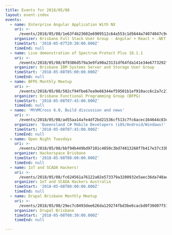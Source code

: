 ```yaml
---
title: Events for 2018/05/08
layout: event-index
events:
  - name: Enterprise Angular Application With NX
    uri: >-
      /events/2018/05/08/1e63f4b23602e6909512c64a553c1d5644a74074047c9cec3a1d032d56ab9a26
    organizer: Brisbane Full Stack User Group - Angular + React + .NET Core
    timeStart: '2018-05-07T20:30:00.000Z'
    timeEnd: null
  - name: Live demonstration of Spectrum Protect Plus 10.1.1
    uri: >-
      /events/2018/05/08/8f9386d579a3e9fa90a23131df64fda141e34e6773292f09e01fb9402fc26a7b
    organizer: Brisbane IBM Systems Server and Storage User Group
    timeStart: '2018-05-08T05:00:00.000Z'
    timeEnd: null
  - name: BFPG Monthly Meetup
    uri: >-
      /events/2018/05/08/502cf94fbe67ea9e66344ef59501b1ef910acc6c2a7c21a130d9fae0244eee5c
    organizer: Brisbane Functional Programming Group (BFPG)
    timeStart: '2018-05-08T07:45:00.000Z'
    timeEnd: null
  - name: 'MVVMCross 6.0, Build discussion and news'
    uri: >-
      /events/2018/05/08/ad55aa14afe4df2bd21536cf513c7fc6acec164644c83c98e29402ee554a8896
    organizer: 'Queensland C# Mobile Developers (iOS/Android/Windows)'
    timeStart: '2018-05-08T07:45:00.000Z'
    timeEnd: null
  - name: Open Night Tuesdays
    uri: >-
      /events/2018/05/08/bbf94b449bd97101c4850c3bd74813268f7b417e37c33bb3e60c56ebe1dcba49
    organizer: Hackerspace Brisbane
    timeStart: '2018-05-08T08:00:00.000Z'
    timeEnd: null
  - name: IoT and SCADA Hackers!
    uri: >-
      /events/2018/05/08/fc624561a76122a02e573379a3200932e5aec36da748ae2ce00091ef04f39b6c
    organizer: IoT and SCADA Hackers Australia
    timeStart: '2018-05-08T08:00:00.000Z'
    timeEnd: null
  - name: Drupal Brisbane Monthly Meetup
    uri: >-
      /events/2018/05/08/29ec7c0493dee626da129274fbd3be6cacbd0f30d07f51005d27d7dfc74d316b
    organizer: Drupal Brisbane
    timeStart: '2018-05-08T08:30:00.000Z'
    timeEnd: null

---
```


